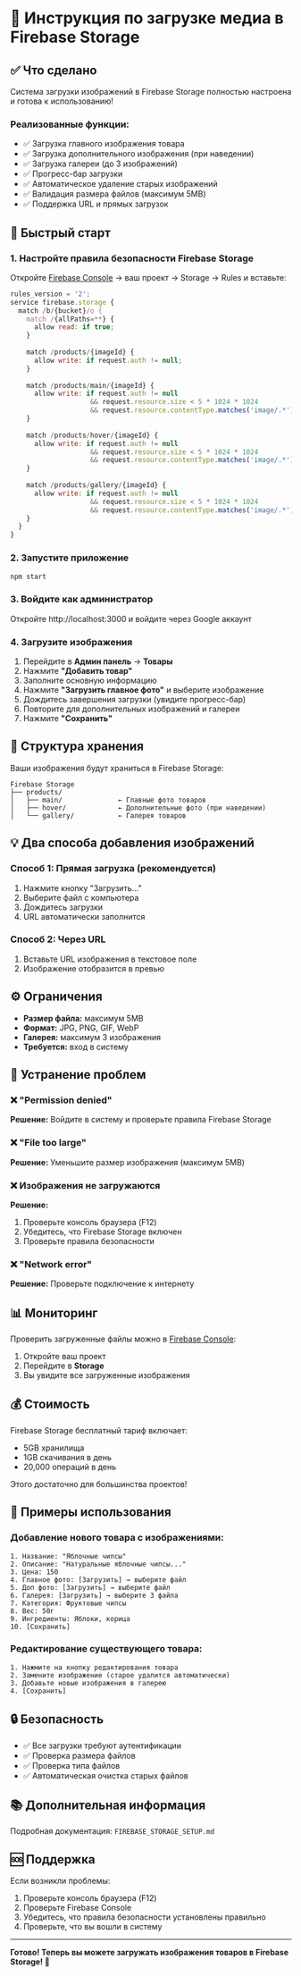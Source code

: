 # 📸 Инструкция по загрузке медиа в Firebase Storage

## ✅ Что сделано

Система загрузки изображений в Firebase Storage полностью настроена и готова к использованию!

### Реализованные функции:
- ✅ Загрузка главного изображения товара
- ✅ Загрузка дополнительного изображения (при наведении)
- ✅ Загрузка галереи (до 3 изображений)
- ✅ Прогресс-бар загрузки
- ✅ Автоматическое удаление старых изображений
- ✅ Валидация размера файлов (максимум 5MB)
- ✅ Поддержка URL и прямых загрузок

## 🚀 Быстрый старт

### 1. Настройте правила безопасности Firebase Storage

Откройте [Firebase Console](https://console.firebase.google.com/) → ваш проект → Storage → Rules и вставьте:

```javascript
rules_version = '2';
service firebase.storage {
  match /b/{bucket}/o {
    match /{allPaths=**} {
      allow read: if true;
    }
    
    match /products/{imageId} {
      allow write: if request.auth != null;
    }
    
    match /products/main/{imageId} {
      allow write: if request.auth != null 
                    && request.resource.size < 5 * 1024 * 1024
                    && request.resource.contentType.matches('image/.*');
    }
    
    match /products/hover/{imageId} {
      allow write: if request.auth != null 
                    && request.resource.size < 5 * 1024 * 1024
                    && request.resource.contentType.matches('image/.*');
    }
    
    match /products/gallery/{imageId} {
      allow write: if request.auth != null 
                    && request.resource.size < 5 * 1024 * 1024
                    && request.resource.contentType.matches('image/.*');
    }
  }
}
```

### 2. Запустите приложение

```bash
npm start
```

### 3. Войдите как администратор

Откройте http://localhost:3000 и войдите через Google аккаунт

### 4. Загрузите изображения

1. Перейдите в **Админ панель** → **Товары**
2. Нажмите **"Добавить товар"**
3. Заполните основную информацию
4. Нажмите **"Загрузить главное фото"** и выберите изображение
5. Дождитесь завершения загрузки (увидите прогресс-бар)
6. Повторите для дополнительных изображений и галереи
7. Нажмите **"Сохранить"**

## 📁 Структура хранения

Ваши изображения будут храниться в Firebase Storage:

```
Firebase Storage
├── products/
│   ├── main/              ← Главные фото товаров
│   ├── hover/             ← Дополнительные фото (при наведении)
│   └── gallery/           ← Галерея товаров
```

## 💡 Два способа добавления изображений

### Способ 1: Прямая загрузка (рекомендуется)
1. Нажмите кнопку "Загрузить..."
2. Выберите файл с компьютера
3. Дождитесь загрузки
4. URL автоматически заполнится

### Способ 2: Через URL
1. Вставьте URL изображения в текстовое поле
2. Изображение отобразится в превью

## ⚙️ Ограничения

- **Размер файла:** максимум 5MB
- **Формат:** JPG, PNG, GIF, WebP
- **Галерея:** максимум 3 изображения
- **Требуется:** вход в систему

## 🔧 Устранение проблем

### ❌ "Permission denied"
**Решение:** Войдите в систему и проверьте правила Firebase Storage

### ❌ "File too large"
**Решение:** Уменьшите размер изображения (максимум 5MB)

### ❌ Изображения не загружаются
**Решение:** 
1. Проверьте консоль браузера (F12)
2. Убедитесь, что Firebase Storage включен
3. Проверьте правила безопасности

### ❌ "Network error"
**Решение:** Проверьте подключение к интернету

## 📊 Мониторинг

Проверить загруженные файлы можно в [Firebase Console](https://console.firebase.google.com/):
1. Откройте ваш проект
2. Перейдите в **Storage**
3. Вы увидите все загруженные изображения

## 💰 Стоимость

Firebase Storage бесплатный тариф включает:
- 5GB хранилища
- 1GB скачивания в день
- 20,000 операций в день

Этого достаточно для большинства проектов!

## 🎯 Примеры использования

### Добавление нового товара с изображениями:

```
1. Название: "Яблочные чипсы"
2. Описание: "Натуральные яблочные чипсы..."
3. Цена: 150
4. Главное фото: [Загрузить] → выберите файл
5. Доп фото: [Загрузить] → выберите файл
6. Галерея: [Загрузить] → выберите 3 файла
7. Категория: Фруктовые чипсы
8. Вес: 50г
9. Ингредиенты: Яблоки, корица
10. [Сохранить]
```

### Редактирование существующего товара:

```
1. Нажмите на кнопку редактирования товара
2. Замените изображение (старое удалится автоматически)
3. Добавьте новые изображения в галерею
4. [Сохранить]
```

## 🔒 Безопасность

- ✅ Все загрузки требуют аутентификации
- ✅ Проверка размера файлов
- ✅ Проверка типа файлов
- ✅ Автоматическая очистка старых файлов

## 📚 Дополнительная информация

Подробная документация: `FIREBASE_STORAGE_SETUP.md`

## 🆘 Поддержка

Если возникли проблемы:
1. Проверьте консоль браузера (F12)
2. Проверьте Firebase Console
3. Убедитесь, что правила безопасности установлены правильно
4. Проверьте, что вы вошли в систему

---

**Готово! Теперь вы можете загружать изображения товаров в Firebase Storage! 🎉**

